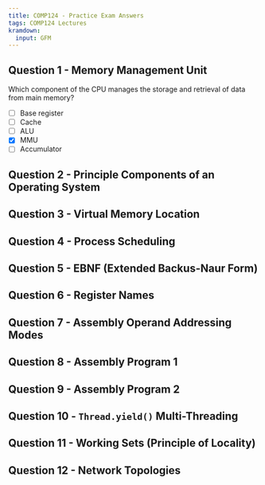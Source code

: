 ```yaml
---
title: COMP124 - Practice Exam Answers
tags: COMP124 Lectures
kramdown:
  input: GFM
---
```

## Question 1 - Memory Management Unit
Which component of the CPU manages the storage and retrieval of data from main memory?

- [ ] Base register
- [ ] Cache
- [ ] ALU
- [x] MMU
- [ ] Accumulator

## Question 2 - Principle Components of an Operating System

## Question 3 - Virtual Memory Location

## Question 4 - Process Scheduling

## Question 5 - EBNF (Extended Backus-Naur Form)

## Question 6 - Register Names

## Question 7 - Assembly Operand Addressing Modes

## Question 8 - Assembly Program 1

## Question 9 - Assembly Program 2

## Question 10 - `Thread.yield()` Multi-Threading

## Question 11 - Working Sets (Principle of Locality)

## Question 12 - Network Topologies
